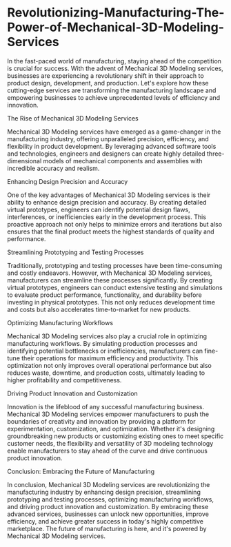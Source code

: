 # Revolutionizing-Manufacturing-The-Power-of-Mechanical-3D-Modeling-Services

In the fast-paced world of manufacturing, staying ahead of the competition is crucial for success. With the advent of Mechanical 3D Modeling services, businesses are experiencing a revolutionary shift in their approach to product design, development, and production. Let's explore how these cutting-edge services are transforming the manufacturing landscape and empowering businesses to achieve unprecedented levels of efficiency and innovation.

The Rise of Mechanical 3D Modeling Services

Mechanical 3D Modeling services have emerged as a game-changer in the manufacturing industry, offering unparalleled precision, efficiency, and flexibility in product development. By leveraging advanced software tools and technologies, engineers and designers can create highly detailed three-dimensional models of mechanical components and assemblies with incredible accuracy and realism.

Enhancing Design Precision and Accuracy

One of the key advantages of Mechanical 3D Modeling services is their ability to enhance design precision and accuracy. By creating detailed virtual prototypes, engineers can identify potential design flaws, interferences, or inefficiencies early in the development process. This proactive approach not only helps to minimize errors and iterations but also ensures that the final product meets the highest standards of quality and performance.

Streamlining Prototyping and Testing Processes

Traditionally, prototyping and testing processes have been time-consuming and costly endeavors. However, with Mechanical 3D Modeling services, manufacturers can streamline these processes significantly. By creating virtual prototypes, engineers can conduct extensive testing and simulations to evaluate product performance, functionality, and durability before investing in physical prototypes. This not only reduces development time and costs but also accelerates time-to-market for new products.

Optimizing Manufacturing Workflows

Mechanical 3D Modeling services also play a crucial role in optimizing manufacturing workflows. By simulating production processes and identifying potential bottlenecks or inefficiencies, manufacturers can fine-tune their operations for maximum efficiency and productivity. This optimization not only improves overall operational performance but also reduces waste, downtime, and production costs, ultimately leading to higher profitability and competitiveness.

Driving Product Innovation and Customization

Innovation is the lifeblood of any successful manufacturing business. Mechanical 3D Modeling services empower manufacturers to push the boundaries of creativity and innovation by providing a platform for experimentation, customization, and optimization. Whether it's designing groundbreaking new products or customizing existing ones to meet specific customer needs, the flexibility and versatility of 3D modeling technology enable manufacturers to stay ahead of the curve and drive continuous product innovation.

Conclusion: Embracing the Future of Manufacturing

In conclusion, Mechanical 3D Modeling services are revolutionizing the manufacturing industry by enhancing design precision, streamlining prototyping and testing processes, optimizing manufacturing workflows, and driving product innovation and customization. By embracing these advanced services, businesses can unlock new opportunities, improve efficiency, and achieve greater success in today's highly competitive marketplace. The future of manufacturing is here, and it's powered by Mechanical 3D Modeling services.
